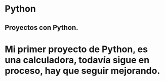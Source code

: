 # Python
Proyectos con Python. 
- 
# Mi primer proyecto de Python, es una calculadora, todavía sigue en proceso, hay que seguir mejorando.
